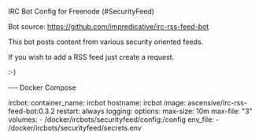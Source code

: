 IRC Bot Config for Freenode (#SecurityFeed)

Bot source: https://github.com/impredicative/irc-rss-feed-bot

This bot posts content from various security oriented feeds.

If you wish to add a RSS feed just create a request.

:-)


--- Docker Compose

  ircbot:
    container_name: ircbot
    hostname: ircbot
    image: ascensive/irc-rss-feed-bot:0.3.2
    restart: always
    logging:
      options:
        max-size: 10m
        max-file: "3"
    volumes:
      - /docker/ircbots/securityfeed/config:/config
    env_file:
      - /docker/ircbots/securityfeed/secrets.env
